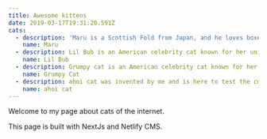 ```yaml
---
title: Awesome kittens
date: 2019-03-17T19:31:20.591Z
cats:
  - description: 'Maru is a Scottish Fold from Japan, and he loves boxes.'
    name: Maru
  - description: Lil Bub is an American celebrity cat known for her unique appearance.
    name: Lil Bub
  - description: Grumpy cat is an American celebrity cat known for her grumpy appearance.
    name: Grumpy Cat
  - description: ahoi cat was invented by me and is here to test the cms functionality.
    name: ahoi cat
---
```

Welcome to my page about cats of the internet.

This page is built with NextJs and Netlify CMS.
